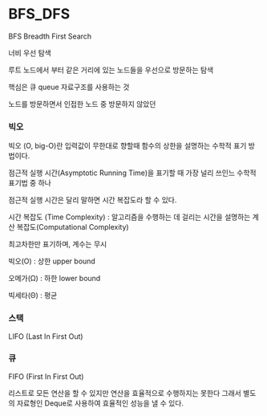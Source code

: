 # BFS_DFS

BFS Breadth First Search

너비 우선 탐색 

루트 노드에서 부터 같은 거리에 있는 노드들을 우선으로 방문하는 탐색

핵심은 큐 queue 자료구조를 사용하는 것

노드를 방문하면서 인접한 노드 중 방문하지 않았던

### 빅오

빅오 (O, big-O)란 입력값이 무한대로 향할때 함수의 상한을 설명하는 수학적 표기 방법이다.

점근적 실행 시간(Asymptotic Running Time)을 표기할 때 가장 널리 쓰인느 수학적 표기법 중 하나

점근적 실행 시간은 달리 말하면 시간 복잡도라 할 수 있다.

시간 복잡도 (Time Complexity) : 알고리즘을 수행하는 데 걸리는 시간을 설명하는 계산 복잡도(Computational Complexity)

최고차한만 표기하며, 계수는 무시

빅오(Ο) : 상한 upper bound

오메가(Ω) : 하한 lower bound

빅세타(Θ) : 평균

### 스택

LIFO (Last In First Out)





### 큐

FIFO (First In First Out)

리스트로 모든 연산을 할 수 있지만 연산을 효율적으로 수행하지는 못한다 그래서 별도의 자료형인 Deque로 사용하여 효율적인 성능을 낼 수 있다.





























